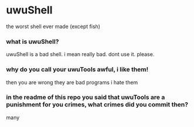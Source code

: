 # uwuShell
the worst shell ever made (except fish)

### what is uwuShell?
uwuShell is a bad shell. i mean really bad. dont use it. please.

### why do you call your uwuTools awful, i like them!
then you are wrong they are bad programs i hate them 

### in the readme of this repo you said that uwuTools are a punishment for you crimes, what crimes did you commit then?
many

